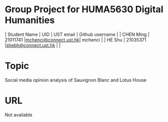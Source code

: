 # Group Project for HUMA5630 Digital Humanities

| Student Name | UID | UST email | Github username |
| CHEN Ming    | 21011741 |mchenci@connect.ust.hk| mchenci |
| HE Shu       | 21035371 |shebh@connect.ust.hk  |         |

# Topic
Social media opinion analysis of Sauvignon Blanc and Lotus House

# URL
Not available
